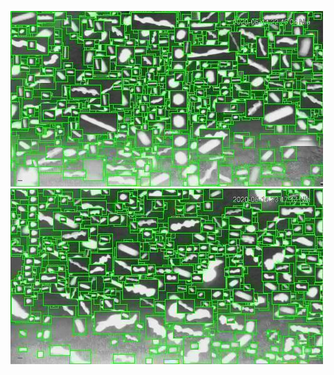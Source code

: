 ![20200614-222148-225153](in/20200614/20200614-222148-225153_0_.jpg)
![20200614-225158-232203](in/20200614/20200614-225158-232203_0_.jpg)
